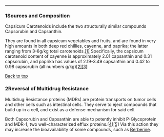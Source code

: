 





---


### 1Sources and Composition

Capsicum Carotenoids include the two structurally similar compounds Capsorubin and Capsanthin.


They are found in all capsicum vegetables and fruits, and are found in very high amounts in both deep red chillies, cayenne, and paprika; the latter ranging from 3-8g/kg total carotenoids.[[1]](#ref1) Specifically, the capsicum carotenoid content of cayenne is approximately 2.01 capsanthin and 0.31 capsorubin, and paprika has values of 2.19-3.49 capsanthin and 0.42 to 0.98 capsorubin (all numbers g/kg)[[2]](#ref2)[[3]](#ref3)


[Back to top](#c-sources-and-composition)
### 2Reversal of Multidrug Resistance

Multidrug Resistance proteins (MDRs) are protein transports on tumor cells and other cells such as intestinal cells. They serve to eject compounds that build up in a cell, and exist as a defense mechanism for said cell.


Both Capsorubin and Capsanthin are able to potently inhibit P-Glycoprotein and MDR-1, two well-characterized efflux proteins.[[4]](#ref4)[[5]](#ref5) Via this action they may increase the bioavailability of some compounds, such as [Berberine](/supplements/berberine/).

 


